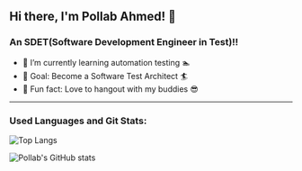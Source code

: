 ## Hi there, I'm Pollab Ahmed! 👋

### An SDET(Software Development Engineer in Test)!!

- :seedling: I’m currently learning automation testing :swimmer:
- :evergreen_tree: Goal: Become a Software Test Architect :surfer:
- :sunrise_over_mountains: Fun fact: Love to hangout with my buddies :sunglasses:

---
### Used Languages and Git Stats:
![Top Langs](https://github-readme-stats.vercel.app/api/top-langs/?username=P-Ahmed&layout=compact)

![Pollab's GitHub stats](https://github-readme-stats.vercel.app/api?username=P-Ahmed&show_icons=true&theme=deafult)
